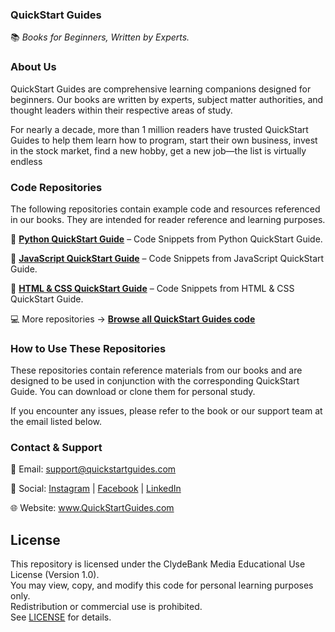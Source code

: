<h3>QuickStart Guides</h3> 

📚 <i>Books for Beginners, Written by Experts.</i> 

<h3>About Us</h3> 

QuickStart Guides are comprehensive learning companions designed for beginners. Our books are written by experts, subject matter authorities, and thought leaders within their respective areas of study. 

For nearly a decade, more than 1 million readers have trusted QuickStart Guides to help them learn how to program, start their own business, invest in the stock market, find a new hobby, get a new job—the list is virtually endless 

<h3>Code Repositories</h3> 

The following repositories contain example code and resources referenced in our books. They are intended for reader reference and learning purposes. 

📘 <b><a href="https://github.com/clydebankmedia/Python-QuickStartGuide/tree/main">Python QuickStart Guide</a></b> – Code Snippets from Python QuickStart Guide. 

📗 <b><a href="https://github.com/clydebankmedia/JavaScript-QuickStartGuide">JavaScript QuickStart Guide</a></b> – Code Snippets from JavaScript QuickStart Guide. 

📙 <b><a href="https://github.com/clydebankmedia/HTMLCSS-QuickStartGuide">HTML & CSS QuickStart Guide</a></b> – Code Snippets from HTML & CSS QuickStart Guide. 

💻 More repositories → <b><a href="https://github.com/clydebankmedia">Browse all QuickStart Guides code</a></b> 

<h3>How to Use These Repositories</h3> 

These repositories contain reference materials from our books and are designed to be used in conjunction with the corresponding QuickStart Guide. You can download or clone them for personal study. 

If you encounter any issues, please refer to the book or our support team at the email listed below. 

<h3>Contact & Support </h3>

📧 Email: <a href="mailto:support@quickstartguides.com">support@quickstartguides.com</a> 

📱 Social: <a href="https://www.instagram.com/quickstartguides">Instagram</a> | <a href="https://www.facebook.com/QuickStartGuides/">Facebook</a> | <a href="https://www.linkedin.com/showcase/quickstart-guides/">LinkedIn</a> 

🌐 Website: <a href="https://www.QuickStartGuides.com">www.QuickStartGuides.com</a>

## License
This repository is licensed under the ClydeBank Media Educational Use License (Version 1.0).  
You may view, copy, and modify this code for personal learning purposes only.  
Redistribution or commercial use is prohibited.  
See [LICENSE](/LICENSE) for details.
